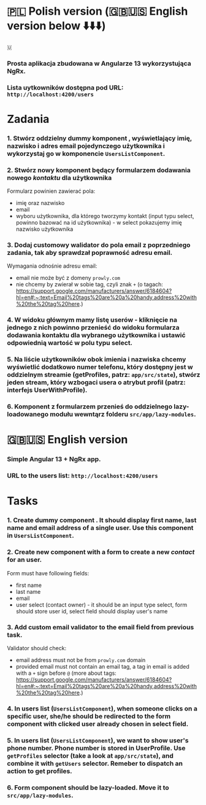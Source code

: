 # 🇵🇱 Polish version (🇬🇧🇺🇸 English version below ⬇️⬇️⬇️)
🇺
### Prosta aplikacja zbudowana w Angularze 13 wykorzystująca NgRx.

### Lista uytkowników dostępna pod URL: `http://localhost:4200/users`


# **Zadania**

### 1. Stwórz oddzielny dummy komponent <app-user-item>, wyświetlający imię, nazwisko i adres email pojedynczego użytkownika i wykorzystaj go w komponencie `UsersListComponent`.

### 2. Stwórz nowy komponent będący formularzem dodawania nowego *kontaktu* dla użytkownika
Formularz powinien zawierać pola:
  * imię oraz nazwisko
  * email
  * wyboru użytkownika, dla którego tworzymy kontakt (input typu select, powinno bazować na id użytkownika) - w select pokazujemy imię  nazwisko użytkownika

### 3. Dodaj customowy walidator do pola email z poprzedniego zadania, tak aby sprawdzał poprawność adresu email.
Wymagania odnośnie adresu email:
  * email nie może być z domeny `prowly.com`
  * nie chcemy by zwierał w sobie tag, czyli znak `+` (o tagach: https://support.google.com/manufacturers/answer/6184604?hl=en#:~:text=Email%20tags%20are%20a%20handy,address%20with%20the%20tag%20here.)
### 4. W widoku głównym mamy listę userów - kliknięcie na jednego z nich powinno przenieść do widoku formularza dodawania kontaktu dla wybranego użytkownika i ustawić odpowiednią wartość w polu typu select.

### 5. Na liście użytkowników obok imienia i nazwiska chcemy wyświetlić dodatkowo numer telefonu, który dostępny jest w oddzielnym streamie (getProfiles, patrz: `app/src/state`), stwórz jeden stream, który wzbogaci usera o atrybut profil (patrz: interfejs UserWithProfile).

### 6. Komponent z formularzem przenieś do oddzielnego lazy-loadowanego modułu wewntąrz folderu `src/app/lazy-modules`.

# 🇬🇧🇺🇸 English version

### Simple Angular 13 + NgRx app.

### URL to the users list: `http://localhost:4200/users`

# **Tasks**

### 1. Create dummy component <app-user-item>. It should display first name, last name and email address of a single user. Use this component in `UsersListComponent`.

### 2. Create new component with a form to create a new *contact* for an user.
Form must have following fields:
  * first name
  * last name
  * email
  * user select (contact owner) - it should be an input type select, form should store user id, select field should display user's name

### 3. Add custom email validator to the email field from previous task.
Validator should check:
  * email address must not be from `prowly.com` domain
  * provided email must not contain an email tag, a tag in email is added with a `+` sign before `@` (more about tags: https://support.google.com/manufacturers/answer/6184604?hl=en#:~:text=Email%20tags%20are%20a%20handy,address%20with%20the%20tag%20here.)
### 4. In users list (`UsersListComponent`), when someone clicks on a specific user, she/he should be redirected to the form component with clicked user already chosen in select field.

### 5. In users list (`UsersListComponent`), we want to show user's phone number. Phone number is stored in UserProfile. Use `getProfiles` selector (take a look at `app/src/state`), and combine it with `getUsers` selector. Remeber to dispatch an action to get profiles.

### 6. Form component should be lazy-loaded. Move it to `src/app/lazy-modules`.